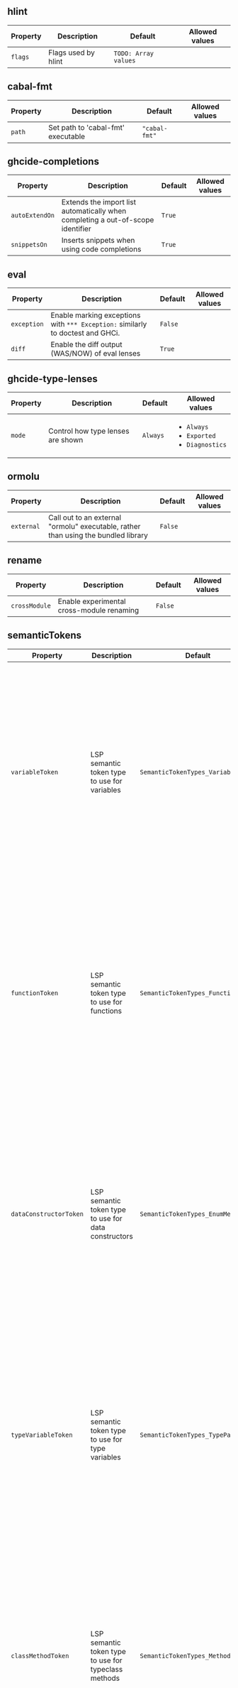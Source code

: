 ## hlint
| Property | Description | Default | Allowed values |
| --- | --- | --- | --- |
| `flags` | Flags used by hlint | `TODO: Array values` |  &nbsp;  |

## cabal-fmt
| Property | Description | Default | Allowed values |
| --- | --- | --- | --- |
| `path` | Set path to 'cabal-fmt' executable | `"cabal-fmt"` |  &nbsp;  |

## ghcide-completions
| Property | Description | Default | Allowed values |
| --- | --- | --- | --- |
| `autoExtendOn` | Extends the import list automatically when completing a out-of-scope identifier | `True` |  &nbsp;  |
| `snippetsOn` | Inserts snippets when using code completions | `True` |  &nbsp;  |

## eval
| Property | Description | Default | Allowed values |
| --- | --- | --- | --- |
| `exception` | Enable marking exceptions with `*** Exception:` similarly to doctest and GHCi. | `False` |  &nbsp;  |
| `diff` | Enable the diff output (WAS/NOW) of eval lenses | `True` |  &nbsp;  |

## ghcide-type-lenses
| Property | Description | Default | Allowed values |
| --- | --- | --- | --- |
| `mode` | Control how type lenses are shown | `Always` | <ul> <li><code>Always</code></li> <li><code>Exported</code></li> <li><code>Diagnostics</code></li> </ul> |

## ormolu
| Property | Description | Default | Allowed values |
| --- | --- | --- | --- |
| `external` | Call out to an external "ormolu" executable, rather than using the bundled library | `False` |  &nbsp;  |

## rename
| Property | Description | Default | Allowed values |
| --- | --- | --- | --- |
| `crossModule` | Enable experimental cross-module renaming | `False` |  &nbsp;  |

## semanticTokens
| Property | Description | Default | Allowed values |
| --- | --- | --- | --- |
| `variableToken` | LSP semantic token type to use for variables | `SemanticTokenTypes_Variable` | <ul> <li><code>SemanticTokenTypes_Namespace</code></li> <li><code>SemanticTokenTypes_Type</code></li> <li><code>SemanticTokenTypes_Class</code></li> <li><code>SemanticTokenTypes_Enum</code></li> <li><code>SemanticTokenTypes_Interface</code></li> <li><code>SemanticTokenTypes_Struct</code></li> <li><code>SemanticTokenTypes_TypeParameter</code></li> <li><code>SemanticTokenTypes_Parameter</code></li> <li><code>SemanticTokenTypes_Variable</code></li> <li><code>SemanticTokenTypes_Property</code></li> <li><code>SemanticTokenTypes_EnumMember</code></li> <li><code>SemanticTokenTypes_Event</code></li> <li><code>SemanticTokenTypes_Function</code></li> <li><code>SemanticTokenTypes_Method</code></li> <li><code>SemanticTokenTypes_Macro</code></li> <li><code>SemanticTokenTypes_Keyword</code></li> <li><code>SemanticTokenTypes_Modifier</code></li> <li><code>SemanticTokenTypes_Comment</code></li> <li><code>SemanticTokenTypes_String</code></li> <li><code>SemanticTokenTypes_Number</code></li> <li><code>SemanticTokenTypes_Regexp</code></li> <li><code>SemanticTokenTypes_Operator</code></li> <li><code>SemanticTokenTypes_Decorator</code></li> </ul> |
| `functionToken` | LSP semantic token type to use for functions | `SemanticTokenTypes_Function` | <ul> <li><code>SemanticTokenTypes_Namespace</code></li> <li><code>SemanticTokenTypes_Type</code></li> <li><code>SemanticTokenTypes_Class</code></li> <li><code>SemanticTokenTypes_Enum</code></li> <li><code>SemanticTokenTypes_Interface</code></li> <li><code>SemanticTokenTypes_Struct</code></li> <li><code>SemanticTokenTypes_TypeParameter</code></li> <li><code>SemanticTokenTypes_Parameter</code></li> <li><code>SemanticTokenTypes_Variable</code></li> <li><code>SemanticTokenTypes_Property</code></li> <li><code>SemanticTokenTypes_EnumMember</code></li> <li><code>SemanticTokenTypes_Event</code></li> <li><code>SemanticTokenTypes_Function</code></li> <li><code>SemanticTokenTypes_Method</code></li> <li><code>SemanticTokenTypes_Macro</code></li> <li><code>SemanticTokenTypes_Keyword</code></li> <li><code>SemanticTokenTypes_Modifier</code></li> <li><code>SemanticTokenTypes_Comment</code></li> <li><code>SemanticTokenTypes_String</code></li> <li><code>SemanticTokenTypes_Number</code></li> <li><code>SemanticTokenTypes_Regexp</code></li> <li><code>SemanticTokenTypes_Operator</code></li> <li><code>SemanticTokenTypes_Decorator</code></li> </ul> |
| `dataConstructorToken` | LSP semantic token type to use for data constructors | `SemanticTokenTypes_EnumMember` | <ul> <li><code>SemanticTokenTypes_Namespace</code></li> <li><code>SemanticTokenTypes_Type</code></li> <li><code>SemanticTokenTypes_Class</code></li> <li><code>SemanticTokenTypes_Enum</code></li> <li><code>SemanticTokenTypes_Interface</code></li> <li><code>SemanticTokenTypes_Struct</code></li> <li><code>SemanticTokenTypes_TypeParameter</code></li> <li><code>SemanticTokenTypes_Parameter</code></li> <li><code>SemanticTokenTypes_Variable</code></li> <li><code>SemanticTokenTypes_Property</code></li> <li><code>SemanticTokenTypes_EnumMember</code></li> <li><code>SemanticTokenTypes_Event</code></li> <li><code>SemanticTokenTypes_Function</code></li> <li><code>SemanticTokenTypes_Method</code></li> <li><code>SemanticTokenTypes_Macro</code></li> <li><code>SemanticTokenTypes_Keyword</code></li> <li><code>SemanticTokenTypes_Modifier</code></li> <li><code>SemanticTokenTypes_Comment</code></li> <li><code>SemanticTokenTypes_String</code></li> <li><code>SemanticTokenTypes_Number</code></li> <li><code>SemanticTokenTypes_Regexp</code></li> <li><code>SemanticTokenTypes_Operator</code></li> <li><code>SemanticTokenTypes_Decorator</code></li> </ul> |
| `typeVariableToken` | LSP semantic token type to use for type variables | `SemanticTokenTypes_TypeParameter` | <ul> <li><code>SemanticTokenTypes_Namespace</code></li> <li><code>SemanticTokenTypes_Type</code></li> <li><code>SemanticTokenTypes_Class</code></li> <li><code>SemanticTokenTypes_Enum</code></li> <li><code>SemanticTokenTypes_Interface</code></li> <li><code>SemanticTokenTypes_Struct</code></li> <li><code>SemanticTokenTypes_TypeParameter</code></li> <li><code>SemanticTokenTypes_Parameter</code></li> <li><code>SemanticTokenTypes_Variable</code></li> <li><code>SemanticTokenTypes_Property</code></li> <li><code>SemanticTokenTypes_EnumMember</code></li> <li><code>SemanticTokenTypes_Event</code></li> <li><code>SemanticTokenTypes_Function</code></li> <li><code>SemanticTokenTypes_Method</code></li> <li><code>SemanticTokenTypes_Macro</code></li> <li><code>SemanticTokenTypes_Keyword</code></li> <li><code>SemanticTokenTypes_Modifier</code></li> <li><code>SemanticTokenTypes_Comment</code></li> <li><code>SemanticTokenTypes_String</code></li> <li><code>SemanticTokenTypes_Number</code></li> <li><code>SemanticTokenTypes_Regexp</code></li> <li><code>SemanticTokenTypes_Operator</code></li> <li><code>SemanticTokenTypes_Decorator</code></li> </ul> |
| `classMethodToken` | LSP semantic token type to use for typeclass methods | `SemanticTokenTypes_Method` | <ul> <li><code>SemanticTokenTypes_Namespace</code></li> <li><code>SemanticTokenTypes_Type</code></li> <li><code>SemanticTokenTypes_Class</code></li> <li><code>SemanticTokenTypes_Enum</code></li> <li><code>SemanticTokenTypes_Interface</code></li> <li><code>SemanticTokenTypes_Struct</code></li> <li><code>SemanticTokenTypes_TypeParameter</code></li> <li><code>SemanticTokenTypes_Parameter</code></li> <li><code>SemanticTokenTypes_Variable</code></li> <li><code>SemanticTokenTypes_Property</code></li> <li><code>SemanticTokenTypes_EnumMember</code></li> <li><code>SemanticTokenTypes_Event</code></li> <li><code>SemanticTokenTypes_Function</code></li> <li><code>SemanticTokenTypes_Method</code></li> <li><code>SemanticTokenTypes_Macro</code></li> <li><code>SemanticTokenTypes_Keyword</code></li> <li><code>SemanticTokenTypes_Modifier</code></li> <li><code>SemanticTokenTypes_Comment</code></li> <li><code>SemanticTokenTypes_String</code></li> <li><code>SemanticTokenTypes_Number</code></li> <li><code>SemanticTokenTypes_Regexp</code></li> <li><code>SemanticTokenTypes_Operator</code></li> <li><code>SemanticTokenTypes_Decorator</code></li> </ul> |
| `patternSynonymToken` | LSP semantic token type to use for pattern synonyms | `SemanticTokenTypes_Macro` | <ul> <li><code>SemanticTokenTypes_Namespace</code></li> <li><code>SemanticTokenTypes_Type</code></li> <li><code>SemanticTokenTypes_Class</code></li> <li><code>SemanticTokenTypes_Enum</code></li> <li><code>SemanticTokenTypes_Interface</code></li> <li><code>SemanticTokenTypes_Struct</code></li> <li><code>SemanticTokenTypes_TypeParameter</code></li> <li><code>SemanticTokenTypes_Parameter</code></li> <li><code>SemanticTokenTypes_Variable</code></li> <li><code>SemanticTokenTypes_Property</code></li> <li><code>SemanticTokenTypes_EnumMember</code></li> <li><code>SemanticTokenTypes_Event</code></li> <li><code>SemanticTokenTypes_Function</code></li> <li><code>SemanticTokenTypes_Method</code></li> <li><code>SemanticTokenTypes_Macro</code></li> <li><code>SemanticTokenTypes_Keyword</code></li> <li><code>SemanticTokenTypes_Modifier</code></li> <li><code>SemanticTokenTypes_Comment</code></li> <li><code>SemanticTokenTypes_String</code></li> <li><code>SemanticTokenTypes_Number</code></li> <li><code>SemanticTokenTypes_Regexp</code></li> <li><code>SemanticTokenTypes_Operator</code></li> <li><code>SemanticTokenTypes_Decorator</code></li> </ul> |
| `typeConstructorToken` | LSP semantic token type to use for type constructors | `SemanticTokenTypes_Enum` | <ul> <li><code>SemanticTokenTypes_Namespace</code></li> <li><code>SemanticTokenTypes_Type</code></li> <li><code>SemanticTokenTypes_Class</code></li> <li><code>SemanticTokenTypes_Enum</code></li> <li><code>SemanticTokenTypes_Interface</code></li> <li><code>SemanticTokenTypes_Struct</code></li> <li><code>SemanticTokenTypes_TypeParameter</code></li> <li><code>SemanticTokenTypes_Parameter</code></li> <li><code>SemanticTokenTypes_Variable</code></li> <li><code>SemanticTokenTypes_Property</code></li> <li><code>SemanticTokenTypes_EnumMember</code></li> <li><code>SemanticTokenTypes_Event</code></li> <li><code>SemanticTokenTypes_Function</code></li> <li><code>SemanticTokenTypes_Method</code></li> <li><code>SemanticTokenTypes_Macro</code></li> <li><code>SemanticTokenTypes_Keyword</code></li> <li><code>SemanticTokenTypes_Modifier</code></li> <li><code>SemanticTokenTypes_Comment</code></li> <li><code>SemanticTokenTypes_String</code></li> <li><code>SemanticTokenTypes_Number</code></li> <li><code>SemanticTokenTypes_Regexp</code></li> <li><code>SemanticTokenTypes_Operator</code></li> <li><code>SemanticTokenTypes_Decorator</code></li> </ul> |
| `classToken` | LSP semantic token type to use for typeclasses | `SemanticTokenTypes_Class` | <ul> <li><code>SemanticTokenTypes_Namespace</code></li> <li><code>SemanticTokenTypes_Type</code></li> <li><code>SemanticTokenTypes_Class</code></li> <li><code>SemanticTokenTypes_Enum</code></li> <li><code>SemanticTokenTypes_Interface</code></li> <li><code>SemanticTokenTypes_Struct</code></li> <li><code>SemanticTokenTypes_TypeParameter</code></li> <li><code>SemanticTokenTypes_Parameter</code></li> <li><code>SemanticTokenTypes_Variable</code></li> <li><code>SemanticTokenTypes_Property</code></li> <li><code>SemanticTokenTypes_EnumMember</code></li> <li><code>SemanticTokenTypes_Event</code></li> <li><code>SemanticTokenTypes_Function</code></li> <li><code>SemanticTokenTypes_Method</code></li> <li><code>SemanticTokenTypes_Macro</code></li> <li><code>SemanticTokenTypes_Keyword</code></li> <li><code>SemanticTokenTypes_Modifier</code></li> <li><code>SemanticTokenTypes_Comment</code></li> <li><code>SemanticTokenTypes_String</code></li> <li><code>SemanticTokenTypes_Number</code></li> <li><code>SemanticTokenTypes_Regexp</code></li> <li><code>SemanticTokenTypes_Operator</code></li> <li><code>SemanticTokenTypes_Decorator</code></li> </ul> |
| `typeSynonymToken` | LSP semantic token type to use for type synonyms | `SemanticTokenTypes_Type` | <ul> <li><code>SemanticTokenTypes_Namespace</code></li> <li><code>SemanticTokenTypes_Type</code></li> <li><code>SemanticTokenTypes_Class</code></li> <li><code>SemanticTokenTypes_Enum</code></li> <li><code>SemanticTokenTypes_Interface</code></li> <li><code>SemanticTokenTypes_Struct</code></li> <li><code>SemanticTokenTypes_TypeParameter</code></li> <li><code>SemanticTokenTypes_Parameter</code></li> <li><code>SemanticTokenTypes_Variable</code></li> <li><code>SemanticTokenTypes_Property</code></li> <li><code>SemanticTokenTypes_EnumMember</code></li> <li><code>SemanticTokenTypes_Event</code></li> <li><code>SemanticTokenTypes_Function</code></li> <li><code>SemanticTokenTypes_Method</code></li> <li><code>SemanticTokenTypes_Macro</code></li> <li><code>SemanticTokenTypes_Keyword</code></li> <li><code>SemanticTokenTypes_Modifier</code></li> <li><code>SemanticTokenTypes_Comment</code></li> <li><code>SemanticTokenTypes_String</code></li> <li><code>SemanticTokenTypes_Number</code></li> <li><code>SemanticTokenTypes_Regexp</code></li> <li><code>SemanticTokenTypes_Operator</code></li> <li><code>SemanticTokenTypes_Decorator</code></li> </ul> |
| `typeFamilyToken` | LSP semantic token type to use for type families | `SemanticTokenTypes_Interface` | <ul> <li><code>SemanticTokenTypes_Namespace</code></li> <li><code>SemanticTokenTypes_Type</code></li> <li><code>SemanticTokenTypes_Class</code></li> <li><code>SemanticTokenTypes_Enum</code></li> <li><code>SemanticTokenTypes_Interface</code></li> <li><code>SemanticTokenTypes_Struct</code></li> <li><code>SemanticTokenTypes_TypeParameter</code></li> <li><code>SemanticTokenTypes_Parameter</code></li> <li><code>SemanticTokenTypes_Variable</code></li> <li><code>SemanticTokenTypes_Property</code></li> <li><code>SemanticTokenTypes_EnumMember</code></li> <li><code>SemanticTokenTypes_Event</code></li> <li><code>SemanticTokenTypes_Function</code></li> <li><code>SemanticTokenTypes_Method</code></li> <li><code>SemanticTokenTypes_Macro</code></li> <li><code>SemanticTokenTypes_Keyword</code></li> <li><code>SemanticTokenTypes_Modifier</code></li> <li><code>SemanticTokenTypes_Comment</code></li> <li><code>SemanticTokenTypes_String</code></li> <li><code>SemanticTokenTypes_Number</code></li> <li><code>SemanticTokenTypes_Regexp</code></li> <li><code>SemanticTokenTypes_Operator</code></li> <li><code>SemanticTokenTypes_Decorator</code></li> </ul> |
| `recordFieldToken` | LSP semantic token type to use for record fields | `SemanticTokenTypes_Property` | <ul> <li><code>SemanticTokenTypes_Namespace</code></li> <li><code>SemanticTokenTypes_Type</code></li> <li><code>SemanticTokenTypes_Class</code></li> <li><code>SemanticTokenTypes_Enum</code></li> <li><code>SemanticTokenTypes_Interface</code></li> <li><code>SemanticTokenTypes_Struct</code></li> <li><code>SemanticTokenTypes_TypeParameter</code></li> <li><code>SemanticTokenTypes_Parameter</code></li> <li><code>SemanticTokenTypes_Variable</code></li> <li><code>SemanticTokenTypes_Property</code></li> <li><code>SemanticTokenTypes_EnumMember</code></li> <li><code>SemanticTokenTypes_Event</code></li> <li><code>SemanticTokenTypes_Function</code></li> <li><code>SemanticTokenTypes_Method</code></li> <li><code>SemanticTokenTypes_Macro</code></li> <li><code>SemanticTokenTypes_Keyword</code></li> <li><code>SemanticTokenTypes_Modifier</code></li> <li><code>SemanticTokenTypes_Comment</code></li> <li><code>SemanticTokenTypes_String</code></li> <li><code>SemanticTokenTypes_Number</code></li> <li><code>SemanticTokenTypes_Regexp</code></li> <li><code>SemanticTokenTypes_Operator</code></li> <li><code>SemanticTokenTypes_Decorator</code></li> </ul> |
| `operatorToken` | LSP semantic token type to use for operators | `SemanticTokenTypes_Operator` | <ul> <li><code>SemanticTokenTypes_Namespace</code></li> <li><code>SemanticTokenTypes_Type</code></li> <li><code>SemanticTokenTypes_Class</code></li> <li><code>SemanticTokenTypes_Enum</code></li> <li><code>SemanticTokenTypes_Interface</code></li> <li><code>SemanticTokenTypes_Struct</code></li> <li><code>SemanticTokenTypes_TypeParameter</code></li> <li><code>SemanticTokenTypes_Parameter</code></li> <li><code>SemanticTokenTypes_Variable</code></li> <li><code>SemanticTokenTypes_Property</code></li> <li><code>SemanticTokenTypes_EnumMember</code></li> <li><code>SemanticTokenTypes_Event</code></li> <li><code>SemanticTokenTypes_Function</code></li> <li><code>SemanticTokenTypes_Method</code></li> <li><code>SemanticTokenTypes_Macro</code></li> <li><code>SemanticTokenTypes_Keyword</code></li> <li><code>SemanticTokenTypes_Modifier</code></li> <li><code>SemanticTokenTypes_Comment</code></li> <li><code>SemanticTokenTypes_String</code></li> <li><code>SemanticTokenTypes_Number</code></li> <li><code>SemanticTokenTypes_Regexp</code></li> <li><code>SemanticTokenTypes_Operator</code></li> <li><code>SemanticTokenTypes_Decorator</code></li> </ul> |
| `moduleToken` | LSP semantic token type to use for modules | `SemanticTokenTypes_Namespace` | <ul> <li><code>SemanticTokenTypes_Namespace</code></li> <li><code>SemanticTokenTypes_Type</code></li> <li><code>SemanticTokenTypes_Class</code></li> <li><code>SemanticTokenTypes_Enum</code></li> <li><code>SemanticTokenTypes_Interface</code></li> <li><code>SemanticTokenTypes_Struct</code></li> <li><code>SemanticTokenTypes_TypeParameter</code></li> <li><code>SemanticTokenTypes_Parameter</code></li> <li><code>SemanticTokenTypes_Variable</code></li> <li><code>SemanticTokenTypes_Property</code></li> <li><code>SemanticTokenTypes_EnumMember</code></li> <li><code>SemanticTokenTypes_Event</code></li> <li><code>SemanticTokenTypes_Function</code></li> <li><code>SemanticTokenTypes_Method</code></li> <li><code>SemanticTokenTypes_Macro</code></li> <li><code>SemanticTokenTypes_Keyword</code></li> <li><code>SemanticTokenTypes_Modifier</code></li> <li><code>SemanticTokenTypes_Comment</code></li> <li><code>SemanticTokenTypes_String</code></li> <li><code>SemanticTokenTypes_Number</code></li> <li><code>SemanticTokenTypes_Regexp</code></li> <li><code>SemanticTokenTypes_Operator</code></li> <li><code>SemanticTokenTypes_Decorator</code></li> </ul> |
| `keywordToken` | LSP semantic token type to use for keyword | `SemanticTokenTypes_Keyword` | <ul> <li><code>SemanticTokenTypes_Namespace</code></li> <li><code>SemanticTokenTypes_Type</code></li> <li><code>SemanticTokenTypes_Class</code></li> <li><code>SemanticTokenTypes_Enum</code></li> <li><code>SemanticTokenTypes_Interface</code></li> <li><code>SemanticTokenTypes_Struct</code></li> <li><code>SemanticTokenTypes_TypeParameter</code></li> <li><code>SemanticTokenTypes_Parameter</code></li> <li><code>SemanticTokenTypes_Variable</code></li> <li><code>SemanticTokenTypes_Property</code></li> <li><code>SemanticTokenTypes_EnumMember</code></li> <li><code>SemanticTokenTypes_Event</code></li> <li><code>SemanticTokenTypes_Function</code></li> <li><code>SemanticTokenTypes_Method</code></li> <li><code>SemanticTokenTypes_Macro</code></li> <li><code>SemanticTokenTypes_Keyword</code></li> <li><code>SemanticTokenTypes_Modifier</code></li> <li><code>SemanticTokenTypes_Comment</code></li> <li><code>SemanticTokenTypes_String</code></li> <li><code>SemanticTokenTypes_Number</code></li> <li><code>SemanticTokenTypes_Regexp</code></li> <li><code>SemanticTokenTypes_Operator</code></li> <li><code>SemanticTokenTypes_Decorator</code></li> </ul> |
| `commentToken` | LSP semantic token type to use for comment | `SemanticTokenTypes_Comment` | <ul> <li><code>SemanticTokenTypes_Namespace</code></li> <li><code>SemanticTokenTypes_Type</code></li> <li><code>SemanticTokenTypes_Class</code></li> <li><code>SemanticTokenTypes_Enum</code></li> <li><code>SemanticTokenTypes_Interface</code></li> <li><code>SemanticTokenTypes_Struct</code></li> <li><code>SemanticTokenTypes_TypeParameter</code></li> <li><code>SemanticTokenTypes_Parameter</code></li> <li><code>SemanticTokenTypes_Variable</code></li> <li><code>SemanticTokenTypes_Property</code></li> <li><code>SemanticTokenTypes_EnumMember</code></li> <li><code>SemanticTokenTypes_Event</code></li> <li><code>SemanticTokenTypes_Function</code></li> <li><code>SemanticTokenTypes_Method</code></li> <li><code>SemanticTokenTypes_Macro</code></li> <li><code>SemanticTokenTypes_Keyword</code></li> <li><code>SemanticTokenTypes_Modifier</code></li> <li><code>SemanticTokenTypes_Comment</code></li> <li><code>SemanticTokenTypes_String</code></li> <li><code>SemanticTokenTypes_Number</code></li> <li><code>SemanticTokenTypes_Regexp</code></li> <li><code>SemanticTokenTypes_Operator</code></li> <li><code>SemanticTokenTypes_Decorator</code></li> </ul> |
| `stringLitToken` | LSP semantic token type to use for string literal | `SemanticTokenTypes_String` | <ul> <li><code>SemanticTokenTypes_Namespace</code></li> <li><code>SemanticTokenTypes_Type</code></li> <li><code>SemanticTokenTypes_Class</code></li> <li><code>SemanticTokenTypes_Enum</code></li> <li><code>SemanticTokenTypes_Interface</code></li> <li><code>SemanticTokenTypes_Struct</code></li> <li><code>SemanticTokenTypes_TypeParameter</code></li> <li><code>SemanticTokenTypes_Parameter</code></li> <li><code>SemanticTokenTypes_Variable</code></li> <li><code>SemanticTokenTypes_Property</code></li> <li><code>SemanticTokenTypes_EnumMember</code></li> <li><code>SemanticTokenTypes_Event</code></li> <li><code>SemanticTokenTypes_Function</code></li> <li><code>SemanticTokenTypes_Method</code></li> <li><code>SemanticTokenTypes_Macro</code></li> <li><code>SemanticTokenTypes_Keyword</code></li> <li><code>SemanticTokenTypes_Modifier</code></li> <li><code>SemanticTokenTypes_Comment</code></li> <li><code>SemanticTokenTypes_String</code></li> <li><code>SemanticTokenTypes_Number</code></li> <li><code>SemanticTokenTypes_Regexp</code></li> <li><code>SemanticTokenTypes_Operator</code></li> <li><code>SemanticTokenTypes_Decorator</code></li> </ul> |
| `charLitToken` | LSP semantic token type to use for char literal | `SemanticTokenTypes_String` | <ul> <li><code>SemanticTokenTypes_Namespace</code></li> <li><code>SemanticTokenTypes_Type</code></li> <li><code>SemanticTokenTypes_Class</code></li> <li><code>SemanticTokenTypes_Enum</code></li> <li><code>SemanticTokenTypes_Interface</code></li> <li><code>SemanticTokenTypes_Struct</code></li> <li><code>SemanticTokenTypes_TypeParameter</code></li> <li><code>SemanticTokenTypes_Parameter</code></li> <li><code>SemanticTokenTypes_Variable</code></li> <li><code>SemanticTokenTypes_Property</code></li> <li><code>SemanticTokenTypes_EnumMember</code></li> <li><code>SemanticTokenTypes_Event</code></li> <li><code>SemanticTokenTypes_Function</code></li> <li><code>SemanticTokenTypes_Method</code></li> <li><code>SemanticTokenTypes_Macro</code></li> <li><code>SemanticTokenTypes_Keyword</code></li> <li><code>SemanticTokenTypes_Modifier</code></li> <li><code>SemanticTokenTypes_Comment</code></li> <li><code>SemanticTokenTypes_String</code></li> <li><code>SemanticTokenTypes_Number</code></li> <li><code>SemanticTokenTypes_Regexp</code></li> <li><code>SemanticTokenTypes_Operator</code></li> <li><code>SemanticTokenTypes_Decorator</code></li> </ul> |
| `numberLitToken` | LSP semantic token type to use for number literal | `SemanticTokenTypes_Number` | <ul> <li><code>SemanticTokenTypes_Namespace</code></li> <li><code>SemanticTokenTypes_Type</code></li> <li><code>SemanticTokenTypes_Class</code></li> <li><code>SemanticTokenTypes_Enum</code></li> <li><code>SemanticTokenTypes_Interface</code></li> <li><code>SemanticTokenTypes_Struct</code></li> <li><code>SemanticTokenTypes_TypeParameter</code></li> <li><code>SemanticTokenTypes_Parameter</code></li> <li><code>SemanticTokenTypes_Variable</code></li> <li><code>SemanticTokenTypes_Property</code></li> <li><code>SemanticTokenTypes_EnumMember</code></li> <li><code>SemanticTokenTypes_Event</code></li> <li><code>SemanticTokenTypes_Function</code></li> <li><code>SemanticTokenTypes_Method</code></li> <li><code>SemanticTokenTypes_Macro</code></li> <li><code>SemanticTokenTypes_Keyword</code></li> <li><code>SemanticTokenTypes_Modifier</code></li> <li><code>SemanticTokenTypes_Comment</code></li> <li><code>SemanticTokenTypes_String</code></li> <li><code>SemanticTokenTypes_Number</code></li> <li><code>SemanticTokenTypes_Regexp</code></li> <li><code>SemanticTokenTypes_Operator</code></li> <li><code>SemanticTokenTypes_Decorator</code></li> </ul> |
| `recordSelectorToken` | LSP semantic token type to use for record selector | `SemanticTokenTypes_Property` | <ul> <li><code>SemanticTokenTypes_Namespace</code></li> <li><code>SemanticTokenTypes_Type</code></li> <li><code>SemanticTokenTypes_Class</code></li> <li><code>SemanticTokenTypes_Enum</code></li> <li><code>SemanticTokenTypes_Interface</code></li> <li><code>SemanticTokenTypes_Struct</code></li> <li><code>SemanticTokenTypes_TypeParameter</code></li> <li><code>SemanticTokenTypes_Parameter</code></li> <li><code>SemanticTokenTypes_Variable</code></li> <li><code>SemanticTokenTypes_Property</code></li> <li><code>SemanticTokenTypes_EnumMember</code></li> <li><code>SemanticTokenTypes_Event</code></li> <li><code>SemanticTokenTypes_Function</code></li> <li><code>SemanticTokenTypes_Method</code></li> <li><code>SemanticTokenTypes_Macro</code></li> <li><code>SemanticTokenTypes_Keyword</code></li> <li><code>SemanticTokenTypes_Modifier</code></li> <li><code>SemanticTokenTypes_Comment</code></li> <li><code>SemanticTokenTypes_String</code></li> <li><code>SemanticTokenTypes_Number</code></li> <li><code>SemanticTokenTypes_Regexp</code></li> <li><code>SemanticTokenTypes_Operator</code></li> <li><code>SemanticTokenTypes_Decorator</code></li> </ul> |

## fourmolu
| Property | Description | Default | Allowed values |
| --- | --- | --- | --- |
| `external` | Call out to an external "fourmolu" executable, rather than using the bundled library. | `False` |  &nbsp;  |
| `path` | Set path to executable (for "external" mode). | `"fourmolu"` |  &nbsp;  |

## cabal-gild
| Property | Description | Default | Allowed values |
| --- | --- | --- | --- |
| `path` | Set path to 'cabal-gild' executable | `"cabal-gild"` |  &nbsp;  |


